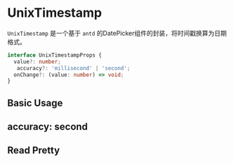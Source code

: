# UnixTimestamp

`UnixTimestamp` 是一个基于 `antd` 的DatePicker组件的封装，将时间戳换算为日期格式。


```ts
interface UnixTimestampProps {
  value?: number;
   accuracy?: 'millisecond' | 'second';
  onChange?: (value: number) => void;
}
```

## Basic Usage

<code src="./demos/basic.tsx"></code>

## accuracy: second

<code src="./demos/second.tsx"></code>

## Read Pretty

<code src="./demos/read-pretty.tsx"></code>
